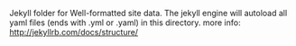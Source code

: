 Jekyll folder for Well-formatted site data. The jekyll engine will autoload all yaml files (ends with .yml or .yaml) in this directory.
more info: http://jekyllrb.com/docs/structure/
